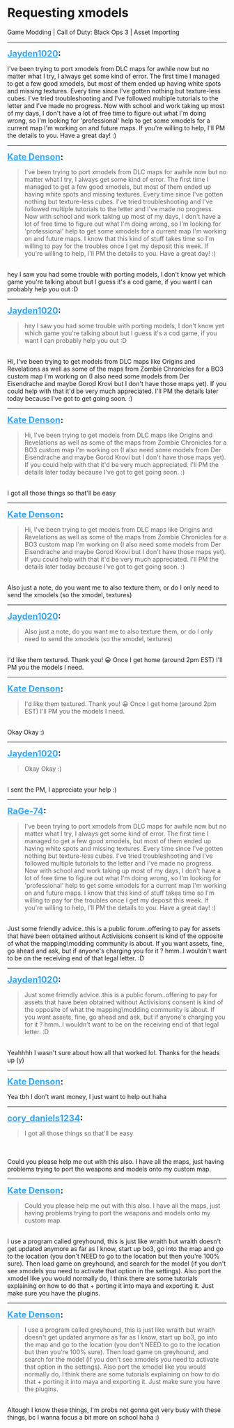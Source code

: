 # Requesting xmodels
Game Modding | Call of Duty: Black Ops 3 | Asset Importing

---
<strong style="font-size: 1.4em;"><span style="text-decoration: underline;text-decoration-color: #34a7f9;"><span style="color:#34a7f9;">Jayden1020</span></span>:</strong>

<p>I&#39;ve been trying to port xmodels from DLC maps for awhile now but no matter what I try, I always get some kind of error. The first time I managed to get a few good xmodels, but most of them ended up having white spots and missing textures. Every time since I&#39;ve gotten nothing but texture-less cubes. I&#39;ve tried troubleshooting and I&#39;ve followed multiple tutorials to the letter and I&#39;ve made no progress. Now with school and work taking up most of my days, I don&#39;t have a lot of free time to figure out what I&#39;m doing wrong, so I&#39;m looking for &#39;professional&#39; help to get some xmodels for a current map I&#39;m working on and future maps. If you&#39;re willing to help, I&#39;ll PM the details to you. Have a great day! :)</p>

---
<strong style="font-size: 1.4em;"><span style="text-decoration: underline;text-decoration-color: #34a7f9;"><span style="color:#34a7f9;">Kate Denson</span></span>:</strong>

<p><blockquote>I&#39;ve been trying to port xmodels from DLC maps for awhile now but no matter what I try, I always get some kind of error. The first time I managed to get a few good xmodels, but most of them ended up having white spots and missing textures. Every time since I&#39;ve gotten nothing but texture-less cubes. I&#39;ve tried troubleshooting and I&#39;ve followed multiple tutorials to the letter and I&#39;ve made no progress. Now with school and work taking up most of my days, I don&#39;t have a lot of free time to figure out what I&#39;m doing wrong, so I&#39;m looking for &#39;professional&#39; help to get some xmodels for a current map I&#39;m working on and future maps. I know that this kind of stuff takes time so I&#39;m willing to pay for the troubles once I get my deposit this week. If you&#39;re willing to help, I&#39;ll PM the details to you. Have a great day! :)<br /></blockquote><br />hey I saw you had some trouble with porting models, I don&#39;t know yet which game you&#39;re talking about but I guess it&#39;s a cod game, if you want I can probably help you out :D</p>

---
<strong style="font-size: 1.4em;"><span style="text-decoration: underline;text-decoration-color: #34a7f9;"><span style="color:#34a7f9;">Jayden1020</span></span>:</strong>

<p><blockquote>hey I saw you had some trouble with porting models, I don&#39;t know yet which game you&#39;re talking about but I guess it&#39;s a cod game, if you want I can probably help you out :D<br /></blockquote><br />Hi, I&#39;ve been trying to get models from DLC maps like Origins and Revelations as well as some of the maps from Zombie Chronicles for a BO3 custom map I&#39;m working on (I also need some models from Der Eisendrache and maybe Gorod Krovi but I don&#39;t have those maps yet). If you could help with that it&#39;d be very much appreciated. I&#39;ll PM the details later today because I&#39;ve got to get going soon. :)</p>

---
<strong style="font-size: 1.4em;"><span style="text-decoration: underline;text-decoration-color: #34a7f9;"><span style="color:#34a7f9;">Kate Denson</span></span>:</strong>

<p><blockquote>Hi, I&#39;ve been trying to get models from DLC maps like Origins and Revelations as well as some of the maps from Zombie Chronicles for a BO3 custom map I&#39;m working on (I also need some models from Der Eisendrache and maybe Gorod Krovi but I don&#39;t have those maps yet). If you could help with that it&#39;d be very much appreciated. I&#39;ll PM the details later today because I&#39;ve got to get going soon. :)<br /></blockquote><br />I got all those things so that&#39;ll be easy</p>

---
<strong style="font-size: 1.4em;"><span style="text-decoration: underline;text-decoration-color: #34a7f9;"><span style="color:#34a7f9;">Kate Denson</span></span>:</strong>

<p><blockquote>Hi, I&#39;ve been trying to get models from DLC maps like Origins and Revelations as well as some of the maps from Zombie Chronicles for a BO3 custom map I&#39;m working on (I also need some models from Der Eisendrache and maybe Gorod Krovi but I don&#39;t have those maps yet). If you could help with that it&#39;d be very much appreciated. I&#39;ll PM the details later today because I&#39;ve got to get going soon. :)<br /></blockquote><br />Also just a note, do you want me to also texture them, or do I only need to send the xmodels (so the xmodel, textures)</p>

---
<strong style="font-size: 1.4em;"><span style="text-decoration: underline;text-decoration-color: #34a7f9;"><span style="color:#34a7f9;">Jayden1020</span></span>:</strong>

<p><blockquote>Also just a note, do you want me to also texture them, or do I only need to send the xmodels (so the xmodel, textures)<br /></blockquote><br />I&#39;d like them textured. Thank you! &#128512; Once I get home (around 2pm EST) I&#39;ll PM you the models I need.</p>

---
<strong style="font-size: 1.4em;"><span style="text-decoration: underline;text-decoration-color: #34a7f9;"><span style="color:#34a7f9;">Kate Denson</span></span>:</strong>

<p><blockquote>I&#39;d like them textured. Thank you! &#128512; Once I get home (around 2pm EST) I&#39;ll PM you the models I need.<br /></blockquote><br />Okay Okay :)</p>

---
<strong style="font-size: 1.4em;"><span style="text-decoration: underline;text-decoration-color: #34a7f9;"><span style="color:#34a7f9;">Jayden1020</span></span>:</strong>

<p><blockquote>Okay Okay :)<br /></blockquote><br />I sent the PM, I appreciate your help :)</p>

---
<strong style="font-size: 1.4em;"><span style="text-decoration: underline;text-decoration-color: #34a7f9;"><span style="color:#34a7f9;">RaGe-74</span></span>:</strong>

<p><blockquote>I&#39;ve been trying to port xmodels from DLC maps for awhile now but no matter what I try, I always get some kind of error. The first time I managed to get a few good xmodels, but most of them ended up having white spots and missing textures. Every time since I&#39;ve gotten nothing but texture-less cubes. I&#39;ve tried troubleshooting and I&#39;ve followed multiple tutorials to the letter and I&#39;ve made no progress. Now with school and work taking up most of my days, I don&#39;t have a lot of free time to figure out what I&#39;m doing wrong, so I&#39;m looking for &#39;professional&#39; help to get some xmodels for a current map I&#39;m working on and future maps. I know that this kind of stuff takes time so I&#39;m willing to pay for the troubles once I get my deposit this week. If you&#39;re willing to help, I&#39;ll PM the details to you. Have a great day! :)<br /></blockquote><br />Just some friendly advice..this is a public forum..offering to pay for assets that have been obtained without Activisions consent is kind of the opposite of what the mapping\modding community is about. If you want assets, fine, go ahead and ask, but if anyone&#39;s charging you for it ? hmm..I wouldn&#39;t want to be on the receiving end of that legal letter. :D</p>

---
<strong style="font-size: 1.4em;"><span style="text-decoration: underline;text-decoration-color: #34a7f9;"><span style="color:#34a7f9;">Jayden1020</span></span>:</strong>

<p><blockquote>Just some friendly advice..this is a public forum..offering to pay for assets that have been obtained without Activisions consent is kind of the opposite of what the mapping\modding community is about. If you want assets, fine, go ahead and ask, but if anyone&#39;s charging you for it ? hmm..I wouldn&#39;t want to be on the receiving end of that legal letter. :D<br /></blockquote><br />Yeahhhh I wasn&#39;t sure about how all that worked lol. Thanks for the heads up  (y)</p>

---
<strong style="font-size: 1.4em;"><span style="text-decoration: underline;text-decoration-color: #34a7f9;"><span style="color:#34a7f9;">Kate Denson</span></span>:</strong>

<p>Yea tbh I don&#39;t want money, I just want to help out haha</p>

---
<strong style="font-size: 1.4em;"><span style="text-decoration: underline;text-decoration-color: #34a7f9;"><span style="color:#34a7f9;">cory_daniels1234</span></span>:</strong>

<p><blockquote>I got all those things so that&#39;ll be easy<br /></blockquote><br /><br />Could you please help me out with this also. I have all the maps, just having problems trying to port the weapons and models onto my custom map.</p>

---
<strong style="font-size: 1.4em;"><span style="text-decoration: underline;text-decoration-color: #34a7f9;"><span style="color:#34a7f9;">Kate Denson</span></span>:</strong>

<p><blockquote>Could you please help me out with this also. I have all the maps, just having problems trying to port the weapons and models onto my custom map.<br /></blockquote><br />I use a program called greyhound, this is just like wraith but wraith doesn&#39;t get updated anymore as far as I know, start up bo3, go into the map and go to the location (you don&#39;t NEED to go to the location but then you&#39;re 100% sure). Then load game on greyhound, and search for the model (if you don&#39;t see xmodels you need to activate that option in the settings). Also port the xmodel like you would normally do, I think there are some tutorials explaining on how to do that + porting it into maya and exporting it. Just make sure you have the plugins.</p>

---
<strong style="font-size: 1.4em;"><span style="text-decoration: underline;text-decoration-color: #34a7f9;"><span style="color:#34a7f9;">Kate Denson</span></span>:</strong>

<p><blockquote>I use a program called greyhound, this is just like wraith but wraith doesn&#39;t get updated anymore as far as I know, start up bo3, go into the map and go to the location (you don&#39;t NEED to go to the location but then you&#39;re 100% sure). Then load game on greyhound, and search for the model (if you don&#39;t see xmodels you need to activate that option in the settings). Also port the xmodel like you would normally do, I think there are some tutorials explaining on how to do that + porting it into maya and exporting it. Just make sure you have the plugins.<br /></blockquote><br />Altough I know these things, I&#39;m probs not gonna get very busy with these things, bc I wanna focus a bit more on school haha :)</p>
